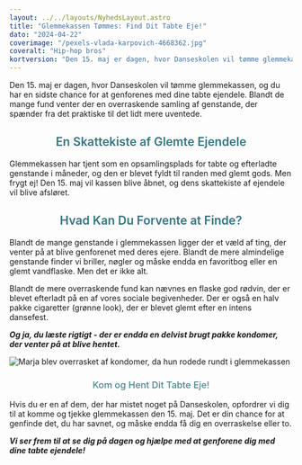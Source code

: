 ```yaml
---
layout: ../../layouts/NyhedsLayout.astro
title: "Glemmekassen Tømmes: Find Dit Tabte Eje!"
dato: "2024-04-22"
coverimage: "/pexels-vlada-karpovich-4668362.jpg"
coveralt: "Hip-hop bros"
kortversion: "Den 15. maj er dagen, hvor Danseskolen vil tømme glemmekassen, og du har en sidste chance for at genforenes med dine tabte ejendele. Blandt de mange fund venter der en overraskende samling af genstande, der spænder fra det praktiske til det lidt mere uventede."
---
```


Den 15. maj er dagen, hvor Danseskolen vil tømme glemmekassen, og du har en sidste chance for at genforenes med dine tabte ejendele. Blandt de mange fund venter der en overraskende samling af genstande, der spænder fra det praktiske til det lidt mere uventede.

## En Skattekiste af Glemte Ejendele

Glemmekassen har tjent som en opsamlingsplads for tabte og efterladte genstande i måneder, og den er blevet fyldt til randen med glemt gods. Men frygt ej! Den 15. maj vil kassen blive åbnet, og dens skattekiste af ejendele vil blive afsløret.

## Hvad Kan Du Forvente at Finde?

Blandt de mange genstande i glemmekassen ligger der et væld af ting, der venter på at blive genforenet med deres ejere. Blandt de mere almindelige genstande finder vi briller, nøgler og måske endda en favoritbog eller en glemt vandflaske. Men det er ikke alt.

Blandt de mere overraskende fund kan nævnes en flaske god rødvin, der er blevet efterladt på en af vores sociale begivenheder. Der er også en halv pakke cigaretter (grønne look), der er blevet glemt efter en intens dansefest.

***Og ja, du læste rigtigt - der er endda en delvist brugt pakke kondomer, der venter på at blive hentet.***

![Marja blev overrasket af kondomer, da hun rodede rundt i glemmekassen](/pexels-ron-lach-8072079.jpg)

### Kom og Hent Dit Tabte Eje!

Hvis du er en af dem, der har mistet noget på Danseskolen, opfordrer vi dig til at komme og tjekke glemmekassen den 15. maj. Det er din chance for at genfinde det, du har savnet, og måske endda få dig en overraskelse eller to.

***Vi ser frem til at se dig på dagen og hjælpe med at genforene dig med dine tabte ejendele!***

<style>
    #en-skattekiste-af-glemte-ejendele {
       color: #367480;
       font-weight: 600;
       text-align: center;
    }

    #hvad-kan-du-forvente-at-finde   {
		color: #367480;
        font-weight: 600;
        text-align: center;

	}

    #kom-og-hent-dit-tabte-eje {
        color: #4e838e;
        font-weight: 500;
        text-align: center;

    }
</style>